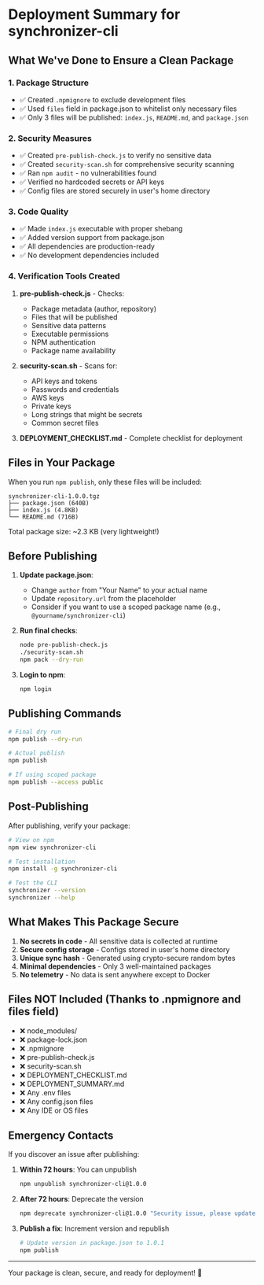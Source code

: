 # Deployment Summary for synchronizer-cli

## What We've Done to Ensure a Clean Package

### 1. **Package Structure**
- ✅ Created `.npmignore` to exclude development files
- ✅ Used `files` field in package.json to whitelist only necessary files
- ✅ Only 3 files will be published: `index.js`, `README.md`, and `package.json`

### 2. **Security Measures**
- ✅ Created `pre-publish-check.js` to verify no sensitive data
- ✅ Created `security-scan.sh` for comprehensive security scanning
- ✅ Ran `npm audit` - no vulnerabilities found
- ✅ Verified no hardcoded secrets or API keys
- ✅ Config files are stored securely in user's home directory

### 3. **Code Quality**
- ✅ Made `index.js` executable with proper shebang
- ✅ Added version support from package.json
- ✅ All dependencies are production-ready
- ✅ No development dependencies included

### 4. **Verification Tools Created**
1. **pre-publish-check.js** - Checks:
   - Package metadata (author, repository)
   - Files that will be published
   - Sensitive data patterns
   - Executable permissions
   - NPM authentication
   - Package name availability

2. **security-scan.sh** - Scans for:
   - API keys and tokens
   - Passwords and credentials
   - AWS keys
   - Private keys
   - Long strings that might be secrets
   - Common secret files

3. **DEPLOYMENT_CHECKLIST.md** - Complete checklist for deployment

## Files in Your Package

When you run `npm publish`, only these files will be included:

```
synchronizer-cli-1.0.0.tgz
├── package.json (640B)
├── index.js (4.8KB)
└── README.md (716B)
```

Total package size: ~2.3 KB (very lightweight!)

## Before Publishing

1. **Update package.json**:
   - Change `author` from "Your Name" to your actual name
   - Update `repository.url` from the placeholder
   - Consider if you want to use a scoped package name (e.g., `@yourname/synchronizer-cli`)

2. **Run final checks**:
   ```bash
   node pre-publish-check.js
   ./security-scan.sh
   npm pack --dry-run
   ```

3. **Login to npm**:
   ```bash
   npm login
   ```

## Publishing Commands

```bash
# Final dry run
npm publish --dry-run

# Actual publish
npm publish

# If using scoped package
npm publish --access public
```

## Post-Publishing

After publishing, verify your package:

```bash
# View on npm
npm view synchronizer-cli

# Test installation
npm install -g synchronizer-cli

# Test the CLI
synchronizer --version
synchronizer --help
```

## What Makes This Package Secure

1. **No secrets in code** - All sensitive data is collected at runtime
2. **Secure config storage** - Configs stored in user's home directory
3. **Unique sync hash** - Generated using crypto-secure random bytes
4. **Minimal dependencies** - Only 3 well-maintained packages
5. **No telemetry** - No data is sent anywhere except to Docker

## Files NOT Included (Thanks to .npmignore and files field)

- ❌ node_modules/
- ❌ package-lock.json
- ❌ .npmignore
- ❌ pre-publish-check.js
- ❌ security-scan.sh
- ❌ DEPLOYMENT_CHECKLIST.md
- ❌ DEPLOYMENT_SUMMARY.md
- ❌ Any .env files
- ❌ Any config.json files
- ❌ Any IDE or OS files

## Emergency Contacts

If you discover an issue after publishing:

1. **Within 72 hours**: You can unpublish
   ```bash
   npm unpublish synchronizer-cli@1.0.0
   ```

2. **After 72 hours**: Deprecate the version
   ```bash
   npm deprecate synchronizer-cli@1.0.0 "Security issue, please update"
   ```

3. **Publish a fix**: Increment version and republish
   ```bash
   # Update version in package.json to 1.0.1
   npm publish
   ```

---

Your package is clean, secure, and ready for deployment! 🚀 